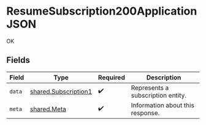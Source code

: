 # ResumeSubscription200ApplicationJSON

OK


## Fields

| Field                                                        | Type                                                         | Required                                                     | Description                                                  |
| ------------------------------------------------------------ | ------------------------------------------------------------ | ------------------------------------------------------------ | ------------------------------------------------------------ |
| `data`                                                       | [shared.Subscription1](../../models/shared/subscription1.md) | :heavy_check_mark:                                           | Represents a subscription entity.                            |
| `meta`                                                       | [shared.Meta](../../models/shared/meta.md)                   | :heavy_check_mark:                                           | Information about this response.                             |